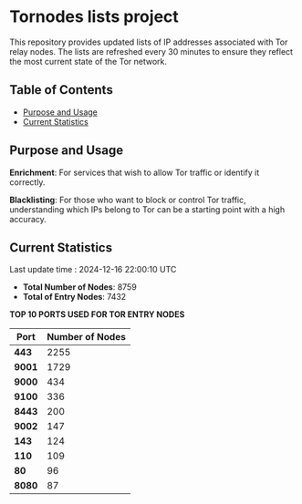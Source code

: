 # Tornodes lists project

This repository provides updated lists of IP addresses associated with Tor relay nodes. The lists are refreshed every 30 minutes to ensure they reflect the most current state of the Tor network.

## Table of Contents

- [Purpose and Usage](#purpose-and-usage)
- [Current Statistics](#current-statistics)


## Purpose and Usage

**Enrichment**: For services that wish to allow Tor traffic or identify it correctly.

**Blacklisting**: For those who want to block or control Tor traffic, understanding which IPs belong to Tor can be a starting point with a high accuracy.

## Current Statistics

Last update time : 2024-12-16 22:00:10 UTC

- **Total Number of Nodes**: 8759
- **Total of Entry Nodes**: 7432

**TOP 10 PORTS USED FOR TOR ENTRY NODES**

| **Port** | **Number of Nodes** |
|------|-----------------|
| **443**   | 2255  |
| **9001**   | 1729  |
| **9000**   | 434  |
| **9100**   | 336  |
| **8443**   | 200  |
| **9002**   | 147  |
| **143**   | 124  |
| **110**   | 109  |
| **80**   | 96  |
| **8080**   | 87  |

